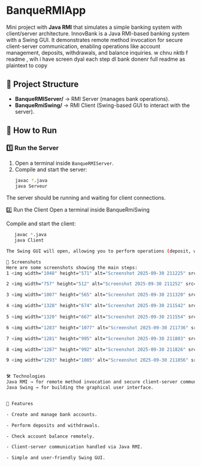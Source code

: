 # BanqueRMIApp

Mini project with **Java RMI** that simulates a simple banking system with client/server architecture.
InnovBank is a Java RMI-based banking system with a Swing GUI. It demonstrates remote method invocation for secure client-server communication, enabling operations like account management, deposits, withdrawals, and balance inquiries.
w chnu nktb f readme , wih i have screen dyal each step dl bank 
donenr full readme  as plaintext to copy 

## 📂 Project Structure
- **BanqueRMIServer/** → RMI Server (manages bank operations).
- **BanqueRmiSwing/** → RMI Client (Swing-based GUI to interact with the server).

## 🚀 How to Run

### 1️⃣ Run the Server
1. Open a terminal inside `BanqueRMIServer`.
2. Compile and start the server:
   ```bash
   javac *.java
   java Serveur
The server should be running and waiting for client connections.

2️⃣ Run the Client
Open a terminal inside BanqueRmiSwing

Compile and start the client:
```bash
   javac *.java
   java Client

The Swing GUI will open, allowing you to perform operations (deposit, withdraw, check balance, etc.).

📸 Screenshots
Here are some screenshots showing the main steps:
1 <img width="1048" height="571" alt="Screenshot 2025-09-30 211225" src="https://github.com/user-attachments/assets/c1454050-4f16-4f93-81f1-ef53330d65f0" />

2 <img width="757" height="512" alt="Screenshot 2025-09-30 211252" src="https://github.com/user-attachments/assets/7fdebe50-6479-4205-a384-6c4dd790744c" />

3 <img width="1007" height="565" alt="Screenshot 2025-09-30 211320" src="https://github.com/user-attachments/assets/4a0db224-087b-40ff-9fa9-09c65cf5564d" />

4 <img width="1328" height="674" alt="Screenshot 2025-09-30 211542" src="https://github.com/user-attachments/assets/5a22b496-bec0-4ea5-9320-2a85c6ea5630" />
 
5 <img width="1320" height="667" alt="Screenshot 2025-09-30 211554" src="https://github.com/user-attachments/assets/cd33729b-c390-44e8-90e8-a72be36ed3af" />

6 <img width="1283" height="1077" alt="Screenshot 2025-09-30 211736" src="https://github.com/user-attachments/assets/c71d545c-bffd-4029-bf9a-66626f4080ea" />

7 <img width="1281" height="995" alt="Screenshot 2025-09-30 211803" src="https://github.com/user-attachments/assets/f49a1b88-420b-4da6-a5a4-e8ebab643c44" />

8 <img width="1287" height="992" alt="Screenshot 2025-09-30 211826" src="https://github.com/user-attachments/assets/5c86be26-21fb-4ae6-9964-2f805282ea1f" />

9 <img width="1293" height="1005" alt="Screenshot 2025-09-30 211856" src="https://github.com/user-attachments/assets/0a8c72fa-5fe5-4bc8-9773-6bdca4d7659d" />


🛠️ Technologies
Java RMI → for remote method invocation and secure client-server communication.
Java Swing → for building the graphical user interface.


📌 Features

- Create and manage bank accounts.

- Perform deposits and withdrawals.

- Check account balance remotely.

- Client-server communication handled via Java RMI.

- Simple and user-friendly Swing GUI.

